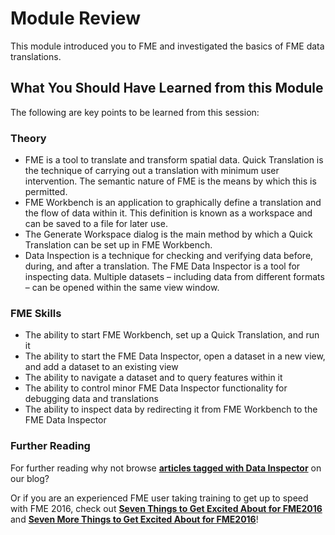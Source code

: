 # Module Review #

This module introduced you to FME and investigated the basics of FME data translations.

 
## What You Should Have Learned from this Module ##

The following are key points to be learned from this session:

### Theory ###

- FME is a tool to translate and transform spatial data.
Quick Translation is the technique of carrying out a translation with minimum user intervention. The semantic nature of FME is the means by which this is permitted.
- FME Workbench is an application to graphically define a translation and the flow of data within it. This definition is known as a workspace and can be saved to a file for later use.
- The Generate Workspace dialog is the main method by which a Quick Translation can be set up in FME Workbench.
- Data Inspection is a technique for checking and verifying data before, during, and after a translation. The FME Data Inspector is a tool for inspecting data. Multiple datasets – including data from different formats – can be opened within the same view window.

### FME Skills ###

- The ability to start FME Workbench, set up a Quick Translation, and run it
- The ability to start the FME Data Inspector, open a dataset in a new view, and add a dataset to an existing view
- The ability to navigate a dataset and to query features within it
- The ability to control minor FME Data Inspector functionality for debugging data and translations
- The ability to inspect data by redirecting it from FME Workbench to the FME Data Inspector

### Further Reading ###

For further reading why not browse **[articles tagged with Data Inspector](blog.safe.com/tag/data-inspector)** on our blog? 

Or if you are an experienced FME user taking training to get up to speed with FME 2016, check out **[Seven Things to Get Excited About for FME2016](https://blog.safe.com/2016/01/fme-2016-release/)** and **[Seven More Things to Get Excited About for FME2016](http://blog.safe.com/2016/03/fmeevangelist145/)**!


